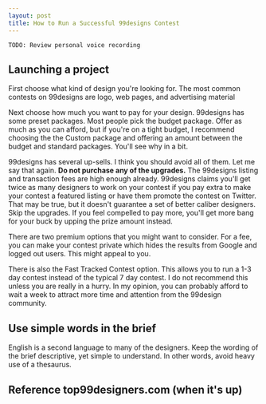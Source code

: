 ```yaml
---
layout: post
title: How to Run a Successful 99designs Contest
---
```


    TODO: Review personal voice recording

## Launching a project

First choose what kind of design you're looking for.  The most common
contests on 99designs are logo, web pages, and advertising material

Next choose how much you want to pay for your design.  99designs has some
preset packages.  Most people pick the budget package.  Offer as much as you
can afford, but if you're on a tight budget, I recommend choosing the the
Custom package and offering an amount between the budget and standard
packages.  You'll see why in a bit.

99designs has several up-sells.  I think you should avoid all of them.  Let
me say that again.  **Do not purchase any of the upgrades.** The 99designs
listing and transaction fees are high enough already.  99designs claims
you'll get twice as many designers to work on your contest if you pay extra
to make your contest a featured listing or have them promote the contest on
Twitter.  That may be true, but it doesn't guarantee a set of better caliber
designers.  Skip the upgrades.  If you feel compelled to pay more, you'll
get more bang for your buck by upping the prize amount instead.

There are two premium options that you might want to consider.  For a fee, you
can make your contest private which hides the results from Google and logged
out users.  This might appeal to you.

There is also the Fast Tracked Contest option.  This allows you to run a 1-3
day contest instead of the typical 7 day contest.  I do not recommend this
unless you are really in a hurry.  In my opinion, you can probably afford to
wait a week to attract more time and attention from the 99design community.

## Use simple words in the brief

English is a second language to many of the designers.  Keep the wording of the
brief descriptive, yet simple to understand.  In other words, avoid heavy use of
a thesaurus.

## Reference top99designers.com (when it's up)
